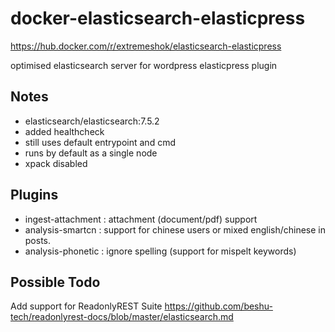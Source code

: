 # docker-elasticsearch-elasticpress

https://hub.docker.com/r/extremeshok/elasticsearch-elasticpress

optimised elasticsearch server for wordpress elasticpress plugin

## Notes
* elasticsearch/elasticsearch:7.5.2
* added healthcheck
* still uses default entrypoint and cmd
* runs by default as a single node
* xpack disabled

## Plugins
* ingest-attachment : attachment (document/pdf) support
* analysis-smartcn : support for chinese users or mixed english/chinese in posts.
* analysis-phonetic : ignore spelling (support for mispelt keywords)

## Possible Todo
Add support for ReadonlyREST Suite
https://github.com/beshu-tech/readonlyrest-docs/blob/master/elasticsearch.md
